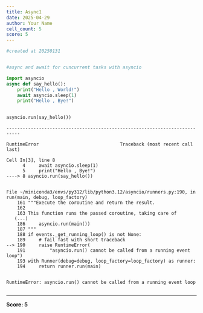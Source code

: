 ```yaml
---
title: Async1
date: 2025-04-29
author: Your Name
cell_count: 5
score: 5
---
```


```python
#created at 20250131
```


```python

```


```python
#async and await for cuncurrent tasks with asyncio
```


```python
import asyncio
async def say_hello():
    print("Hello , World!")
    await asyncio.sleep(1)
    print("Hello , Bye!")

    
asyncio.run(say_hello())
```


    ---------------------------------------------------------------------------

    RuntimeError                              Traceback (most recent call last)

    Cell In[3], line 8
          4     await asyncio.sleep(1)
          5     print("Hello , Bye!")
    ----> 8 asyncio.run(say_hello())


    File ~/miniconda3/envs/py312/lib/python3.12/asyncio/runners.py:190, in run(main, debug, loop_factory)
        161 """Execute the coroutine and return the result.
        162 
        163 This function runs the passed coroutine, taking care of
       (...)
        186     asyncio.run(main())
        187 """
        188 if events._get_running_loop() is not None:
        189     # fail fast with short traceback
    --> 190     raise RuntimeError(
        191         "asyncio.run() cannot be called from a running event loop")
        193 with Runner(debug=debug, loop_factory=loop_factory) as runner:
        194     return runner.run(main)


    RuntimeError: asyncio.run() cannot be called from a running event loop



```python

```


---
**Score: 5**